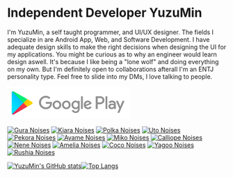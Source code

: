 # Independent Developer YuzuMin

I'm YuzuMin, a self taught programmer, and UI/UX designer. The fields I specialize in are Android App, Web, and Software Development. I have adequate design skills to make the right decisions when designing the UI for my applications. You might be curious as to why an engineer would learn design aswell. It's because I like being a "lone wolf" and doing everything on my own. But I'm definitely open to collaborations afterall I'm an ENTJ personality type. Feel free to slide into my DMs, I love talking to people. 

[<img src="Assets/Google-Play-Store.png"
alt="Google Play"
height="75">](https://play.google.com/store/apps/dev?id=8294948611477283731)  

[<img src="https://raw.githubusercontent.com/YuzuMin/Vtuber-Noises/main/Assets/gura.png"
alt="Gura Noises"
height="135">](https://play.google.com/store/apps/details?id=com.yuzumin.guranoises)
[<img src="https://raw.githubusercontent.com/YuzuMin/Vtuber-Noises/main/Assets/kiara.png"
alt="Kiara Noises"
height="135">](https://play.google.com/store/apps/details?id=com.yuzumin.kiaranoise)
[<img src="https://raw.githubusercontent.com/YuzuMin/Vtuber-Noises/main/Assets/polka.png"
alt="Polka Noises"
height="135">](https://play.google.com/store/apps/details?id=com.yuzumin.polkanoises)
[<img src="https://raw.githubusercontent.com/YuzuMin/Vtuber-Noises/main/Assets/uto.png"
alt="Uto Noises"
height="135">](https://play.google.com/store/apps/details?id=com.yuzumin.utonoises)
[<img src="https://raw.githubusercontent.com/YuzuMin/Vtuber-Noises/main/Assets/pekora.png"
alt="Pekora Noises"
height="135">](https://play.google.com/store/apps/details?id=com.yuzumin.pekoranoises)
[<img src="https://raw.githubusercontent.com/YuzuMin/Vtuber-Noises/main/Assets/ayame.png"
alt="Ayame Noises"
height="135">](https://play.google.com/store/apps/details?id=com.yuzumin.ayamenoises)
[<img src="https://raw.githubusercontent.com/YuzuMin/Vtuber-Noises/main/Assets/miko.png"
alt="Miko Noises"
height="135">](https://play.google.com/store/apps/details?id=com.yuzumin.mikonoises)
[<img src="https://raw.githubusercontent.com/YuzuMin/Vtuber-Noises/main/Assets/calliope.png"
alt="Calliope Noises"
height="135">](https://play.google.com/store/apps/details?id=com.yuzumin.calliopenoises)
[<img src="https://raw.githubusercontent.com/YuzuMin/Vtuber-Noises/main/Assets/nene.png"
alt="Nene Noises"
height="135">](https://play.google.com/store/apps/details?id=com.yuzumin.nenenoises)
[<img src="https://raw.githubusercontent.com/YuzuMin/Vtuber-Noises/main/Assets/amelia.png"
alt="Amelia Noises"
height="135">](https://play.google.com/store/apps/details?id=com.yuzumin.amelianoises)
[<img src="https://raw.githubusercontent.com/YuzuMin/Vtuber-Noises/main/Assets/coco.png"
alt="Coco Noises"
height="135">](https://play.google.com/store/apps/details?id=com.yuzumin.coconoises)
[<img src="https://raw.githubusercontent.com/YuzuMin/Vtuber-Noises/main/Assets/yagoo.png"
alt="Yagoo Noises"
height="135">](https://github.com/YuzuMin/Hololive-CEO-Yagoo-Noises/blob/main/README.md)
[<img src="https://raw.githubusercontent.com/YuzuMin/Vtuber-Noises/main/Assets/rushia.png"
alt="Rushia Noises"
height="135">](https://play.google.com/store/apps/details?id=com.yuzumin.rushianoises)


[![YuzuMin's GitHub stats](https://github-readme-stats.vercel.app/api?username=yuzumin&show_icons=true&bg_color=-18.8,ffd400,009800&title_color=1f1f1f&icon_color=1f1f1f&border_color=1f1f1f&line_height=20)](https://github.com/anuraghazra/github-readme-stats)[![Top Langs](https://github-readme-stats.vercel.app/api/top-langs/?username=yuzumin&show_icons=true&bg_color=-18.8,ffd400,009800&title_color=1f1f1f&icon_color=1f1f1f&border_color=1f1f1f&layout=compact)](https://github.com/anuraghazra/github-readme-stats)

<!--
**YuzuMin/YuzuMin** is a ✨ _special_ ✨ repository because its `README.md` (this file) appears on your GitHub profile.

[![YuzuMin's GitHub stats](https://github-readme-stats.vercel.app/api?username=yuzumin&show_icons=true&bg_color=-20,ffd400,009800&title_color=1f1f1f&icon_color=1f1f1f&border_color=1f1f1f)](https://github.com/anuraghazra/github-readme-stats)

[![Top Langs](https://github-readme-stats.vercel.app/api/top-langs/?username=anuraghazra&layout=compact)](https://github.com/anuraghazra/github-readme-stats)



<img src="Assets/YuzuMin/yuzumin_banner.png"
alt="Google Play"
height="100">  

Here are some ideas to get you started:
## Quando il gioco è finito, il re e il pedone vanno nella stessa scatola.

- 🔭 I’m currently working on ...
- 🌱 I’m currently learning ...
- 👯 I’m looking to collaborate on ...
- 🤔 I’m looking for help with ...
- 💬 Ask me about ...
- 📫 How to reach me: ...
- 😄 Pronouns: ...
- ⚡ Fun fact: ...
-->
